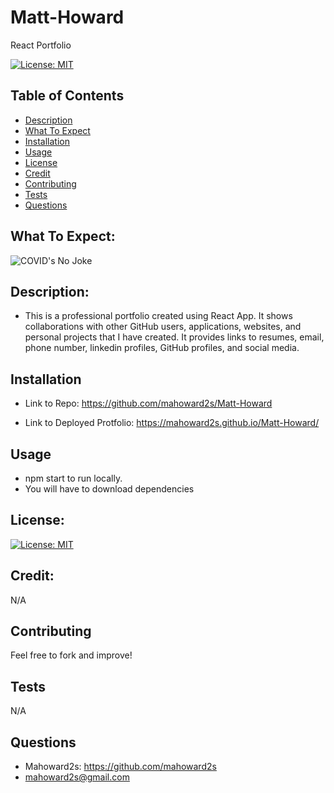 # Matt-Howard
React Portfolio

[![License: MIT](https://img.shields.io/badge/License-MIT-yellow.svg)](https://opensource.org/licenses/MIT)

## Table of Contents
- [Description](#description)
- [What To Expect](#what-to-expect)
- [Installation](#installation)
- [Usage](#usage)
- [License](#license)
- [Credit](#credit)
- [Contributing](#contributing)
- [Tests](#tests)
- [Questions](#questions)

## What To Expect:
![COVID's No Joke](./PortfolioUsage.gif.gif)

## Description:
- This is a professional portfolio created using React App.  It shows collaborations with other GitHub users, applications, websites, and personal projects that I have created.  It provides links to resumes, email, phone number, linkedin profiles, GitHub profiles, and social media.

## Installation
- Link to Repo:
https://github.com/mahoward2s/Matt-Howard


- Link to Deployed Protfolio:
https://mahoward2s.github.io/Matt-Howard/


## Usage 
- npm start to run locally.
- You will have to download dependencies

## License: 
[![License: MIT](https://img.shields.io/badge/License-MIT-yellow.svg)](https://opensource.org/licenses/MIT)

## Credit:
N/A

## Contributing
Feel free to fork and improve!

## Tests
N/A

## Questions
- Mahoward2s: https://github.com/mahoward2s
- mahoward2s@gmail.com